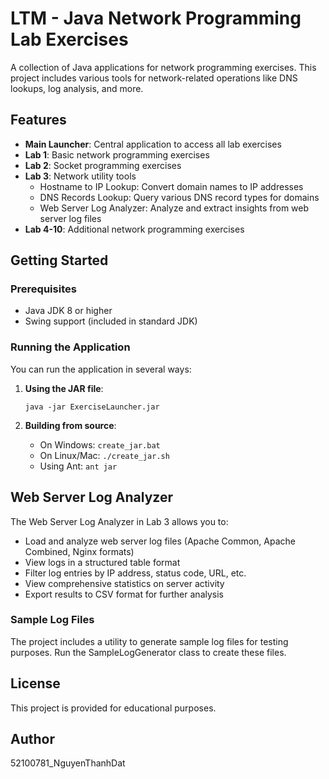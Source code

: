 # LTM - Java Network Programming Lab Exercises

A collection of Java applications for network programming exercises. This project includes various tools for network-related operations like DNS lookups, log analysis, and more.

## Features

- **Main Launcher**: Central application to access all lab exercises
- **Lab 1**: Basic network programming exercises
- **Lab 2**: Socket programming exercises
- **Lab 3**: Network utility tools
  - Hostname to IP Lookup: Convert domain names to IP addresses
  - DNS Records Lookup: Query various DNS record types for domains
  - Web Server Log Analyzer: Analyze and extract insights from web server log files
- **Lab 4-10**: Additional network programming exercises

## Getting Started

### Prerequisites

- Java JDK 8 or higher
- Swing support (included in standard JDK)

### Running the Application

You can run the application in several ways:

1. **Using the JAR file**:
   ```
   java -jar ExerciseLauncher.jar
   ```

2. **Building from source**:
   - On Windows: `create_jar.bat`
   - On Linux/Mac: `./create_jar.sh`
   - Using Ant: `ant jar`

## Web Server Log Analyzer

The Web Server Log Analyzer in Lab 3 allows you to:

- Load and analyze web server log files (Apache Common, Apache Combined, Nginx formats)
- View logs in a structured table format
- Filter log entries by IP address, status code, URL, etc.
- View comprehensive statistics on server activity
- Export results to CSV format for further analysis

### Sample Log Files

The project includes a utility to generate sample log files for testing purposes. Run the SampleLogGenerator class to create these files.

## License

This project is provided for educational purposes.

## Author

52100781_NguyenThanhDat